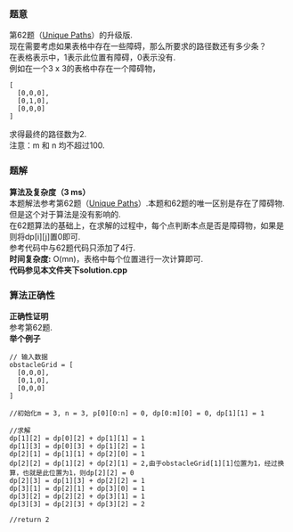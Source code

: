 ### 题意
第62题（[Unique Paths](https://leetcode.com/problems/unique-paths/#/description)）的升级版.  
现在需要考虑如果表格中存在一些障碍，那么所要求的路径数还有多少条？  
在表格表示中，1表示此位置有障碍，0表示没有.  
例如在一个3 x 3的表格中存在一个障碍物，  
```  
[
  [0,0,0],
  [0,1,0],
  [0,0,0]
]
```  
求得最终的路径数为2.  
注意：m 和 n 均不超过100.  

### 题解
**算法及复杂度（3 ms）**  
本题解法参考第62题（[Unique Paths](https://leetcode.com/problems/unique-paths/#/description)）.本题和62题的唯一区别是存在了障碍物.但是这个对于算法是没有影响的.  
在62题算法的基础上，在求解的过程中，每个点判断本点是否是障碍物，如果是则将dp[i][j]置0即可.  
参考代码中与62题代码只添加了4行.  
**时间复杂度:** O(mn)，表格中每个位置进行一次计算即可.  
**代码参见本文件夹下solution.cpp**  

### 算法正确性
**正确性证明**  
参考第62题.  
**举个例子**  
```  
// 输入数据
obstacleGrid = [
  [0,0,0],
  [0,1,0],
  [0,0,0]
]

//初始化m = 3, n = 3, p[0][0:n] = 0, dp[0:m][0] = 0, dp[1][1] = 1

//求解
dp[1][2] = dp[0][2] + dp[1][1] = 1
dp[1][3] = dp[0][3] + dp[1][2] = 1
dp[2][1] = dp[1][1] + dp[2][0] = 1
dp[2][2] = dp[1][2] + dp[2][1] = 2,由于obstacleGrid[1][1]位置为1，经过换算，也就是此位置为1，则dp[2][2] = 0
dp[2][3] = dp[1][3] + dp[2][2] = 1
dp[3][1] = dp[2][1] + dp[3][0] = 1
dp[3][2] = dp[2][2] + dp[3][1] = 1
dp[3][3] = dp[2][3] + dp[3][2] = 2

//return 2
```  
